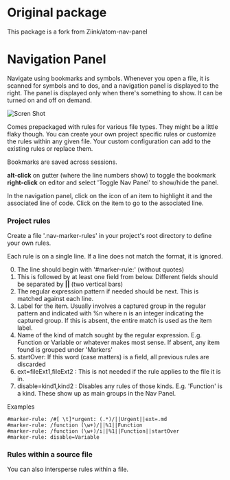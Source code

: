 # Original package
This package is a fork from Ziink/atom-nav-panel

# Navigation Panel

Navigate using bookmarks and symbols. Whenever you open a file, it is scanned
for symbols and to dos, and a navigation panel is displayed to the right.
The panel is displayed only when there's something to show.
It can be turned on and off on demand.

![Scren Shot](https://raw.githubusercontent.com/0tho/atom-nav-panel-plus/master/screenshot/screenshot1.png)

Comes prepackaged with rules for various file types. They might be a little
flaky though. You can create your own project specific rules or
customize the rules within any given file. Your custom configuration can
add to the existing rules or replace them.

Bookmarks are saved across sessions.

**alt-click** on gutter (where the line numbers show) to toggle the bookmark
**right-click** on editor and select 'Toggle Nav Panel' to show/hide the panel.

In the navigation panel, click on the icon of an item to highlight it and
 the associated line of code. Click on the item to go to the associated
 line.


### Project rules
Create a file '.nav-marker-rules' in your project's root directory to define your own rules.

Each rule is on a single line. If a line does not match the format, it is ignored.

0. The line should begin with '#marker-rule:' (without quotes)
0. This is followed by at least one field from below. Different fields should be separated by **||** (two vertical bars)
0. The regular expression pattern if needed should be next. This is matched against each line.
0. Label for the item. Usually involves a captured group in the regular pattern and indicated with %n where n is an integer indicating the captured group. If this is absent, the entire match is used as the item label.
0. Name of the kind of match sought by the regular expression. E.g. Function or Variable or whatever makes most sense. If absent, any item found is grouped under 'Markers'
0. startOver: If this word (case matters) is a field, all previous rules are discarded
0. ext=fileExt1,fileExt2 : This is not needed if the rule applies to the file it is in.
0. disable=kind1,kind2 : Disables any rules of those kinds. E.g. 'Function' is a kind. These show up as main groups in the Nav Panel.

Examples

```
#marker-rule: /#[ \t]*urgent: (.*)/||Urgent||ext=.md
#marker-rule: /function (\w+)/||%1||Function
#marker-rule: /function (\w+)/i||%1||Function||startOver
#marker-rule: disable=Variable
```

### Rules within a source file
You can also intersperse rules within a file.
